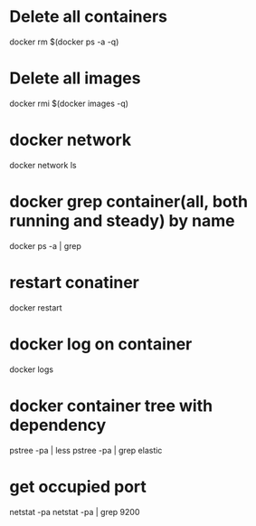 # Delete all containers

docker rm $(docker ps -a -q)

# Delete all images

docker rmi $(docker images -q)

# docker network
 docker network ls

# docker grep container(all, both running and steady) by name
 docker ps -a | grep <container name>
 
# restart conatiner   
 docker restart <container-id>
 
# docker log on container
 docker logs <container-id>

# docker container tree with dependency
 pstree -pa | less
 pstree -pa | grep elastic

# get occupied port
 netstat -pa 
 netstat -pa  | grep 9200
